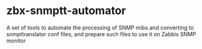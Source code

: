 # zbx-snmptt-automator
A set of tools to automate the processing of SNMP mibs and converting to snmpttranslator conf files, and prepare such files to use it on Zabbix SNMP monitor
